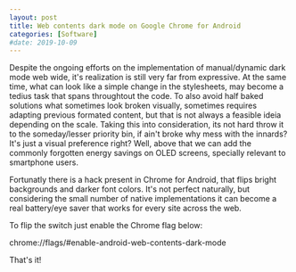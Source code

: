 ```yaml
---
layout: post
title: Web contents dark mode on Google Chrome for Android
categories: [Software]
#date: 2019-10-09
---
```


Despite the ongoing efforts on the implementation of manual/dynamic dark mode web wide, it's realization is still very far from expressive. At the same time, what can look like a simple change in the stylesheets, may become a tedius task that spans throughtout the code. To also avoid half baked solutions what sometimes look broken visually, sometimes requires adapting previous formated content, but that is not always a feasible ideia depending on the scale. Taking this into consideration, its not hard throw it to the someday/lesser priority bin, if ain't broke why mess with the innards? It's just a visual preference right? Well, above that we can add the commonly forgotten energy savings on OLED screens, specially relevant to smartphone users.

Fortunatly there is a hack present in Chrome for Android, that flips bright backgrounds and darker font colors. It's not perfect naturally, but considering the small number of native implementations it can become a real battery/eye saver that works for every site across the web.

To flip the switch just enable the Chrome flag below:
<p class="message">chrome://flags/#enable-android-web-contents-dark-mode</p>
That's it!
